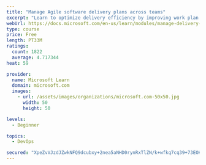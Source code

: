 ```yaml
---
title: "Manage Agile software delivery plans across teams"
excerpt: "Learn to optimize delivery efficiency by improving work plan visibility across teams."
webUrl: https://docs.microsoft.com/en-us/learn/modules/manage-delivery-plans/
type: course
price: Free
length: PT33M
ratings:
  count: 1822
  average: 4.717344
heat: 59

provider:
  name: Microsoft Learn
  domain: microsoft.com
  images:
    - url: /assets/images/organizations/microsoft.com-50x50.jpg
      width: 50
      height: 50

levels:
  - Beginner

topics:
  - DevOps

secured: "XpeZvVJzdJZwkNFQ9dcubxy+2nea5aNHD0rynRxTlZN/k+wfkq7cq39+73EOHw5pZKCoIapEhXwP88PhCgWzMUHgNc9hP3TYkpATRur2dO5zRCcdMtqHQkuBerK48t8MlCadW/DZPd6r2uRmOeHNzrhqyNAaeuedcjLOoAjKJlUE67Czl4oVvqgIYJSpHhi5llhjLBPwlLUDBbJTSnLjvotAvnm8tv5f7I8BzPUgARAHfDlwYNnlXaEuTjM3e7+mKiSJeMiY5a5UbbVo7gKrRECe5R7lH9JjDEjRW59vRC8pNucBYaVGxxryOXpxkEQinYyullHiqTBCf2quTebwX/WqtjyM1uL7IMuhrnhe5PxwiVmGrNMUm/Jk9TjM6c8MXT4qbDsU36WG92WDuG3ICw==;/PXK61pQLb+ZJfngy+GLKg=="
---
```


